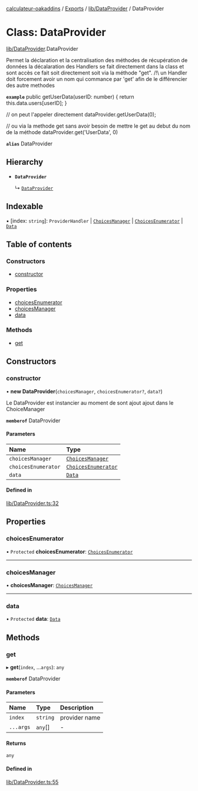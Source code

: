 [calculateur-oakaddins](../README.md) / [Exports](../modules.md) / [lib/DataProvider](../modules/lib_dataprovider.md) / DataProvider

# Class: DataProvider

[lib/DataProvider](../modules/lib_dataprovider.md).DataProvider

Permet la déclaration et la centralisation des méthodes de récupération de données
la décalaration des Handlers se fait directement dans la class et sont accès ce fait soit directement
soit via la méthode "get".
/!\ un Handler doit forcement avoir un nom qui commance par 'get' afin de le différencier des autre methodes

**`example`**
public getUserData(userID: number)
{
 return this.data.users[userID];
}

// on peut l'appeler directement
dataProvider.getUserData(0);

// ou via la methode get sans avoir besoin de mettre le get au debut du nom de la méthode
dataProvider.get('UserData', 0)

**`alias`** DataProvider

## Hierarchy

- **`DataProvider`**

  ↳ [`DataProvider`](oakaddins_code_data_dataprovider.dataprovider.md)

## Indexable

▪ [index: `string`]: `ProviderHandler` \| [`ChoicesManager`](lib_choicesmanagement_choicesmanager.choicesmanager.md) \| [`ChoicesEnumerator`](lib_choicesmanagement_choicesenumerator.choicesenumerator.md) \| [`Data`](../modules/lib_configurator.md#data)

## Table of contents

### Constructors

- [constructor](lib_dataprovider.dataprovider.md#constructor)

### Properties

- [choicesEnumerator](lib_dataprovider.dataprovider.md#choicesenumerator)
- [choicesManager](lib_dataprovider.dataprovider.md#choicesmanager)
- [data](lib_dataprovider.dataprovider.md#data)

### Methods

- [get](lib_dataprovider.dataprovider.md#get)

## Constructors

### constructor

• **new DataProvider**(`choicesManager`, `choicesEnumerator?`, `data?`)

Le DataProvider est instancier au moment de sont ajout ajout dans le ChoiceManager

**`memberof`** DataProvider

#### Parameters

| Name | Type |
| :------ | :------ |
| `choicesManager` | [`ChoicesManager`](lib_choicesmanagement_choicesmanager.choicesmanager.md) |
| `choicesEnumerator` | [`ChoicesEnumerator`](lib_choicesmanagement_choicesenumerator.choicesenumerator.md) |
| `data` | [`Data`](../modules/lib_configurator.md#data) |

#### Defined in

[lib/DataProvider.ts:32](https://github.com/P0ulpy/Configurateur-OakAddins/blob/cf4ecab/src/lib/DataProvider.ts#L32)

## Properties

### choicesEnumerator

• `Protected` **choicesEnumerator**: [`ChoicesEnumerator`](lib_choicesmanagement_choicesenumerator.choicesenumerator.md)

___

### choicesManager

• **choicesManager**: [`ChoicesManager`](lib_choicesmanagement_choicesmanager.choicesmanager.md)

___

### data

• `Protected` **data**: [`Data`](../modules/lib_configurator.md#data)

## Methods

### get

▸ **get**(`index`, ...`args`): `any`

**`memberof`** DataProvider

#### Parameters

| Name | Type | Description |
| :------ | :------ | :------ |
| `index` | `string` | provider name |
| `...args` | `any`[] | - |

#### Returns

`any`

#### Defined in

[lib/DataProvider.ts:55](https://github.com/P0ulpy/Configurateur-OakAddins/blob/cf4ecab/src/lib/DataProvider.ts#L55)
